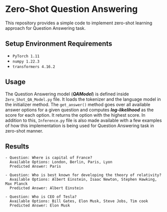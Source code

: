 # Zero-Shot Question Answering

This repository provides a simple code to implement zero-shot learning approach for Question Answering task.

## Setup Environment Requirements

- `PyTorch 1.11`
- `numpy 1.22.3`
- `transformers 4.16.2`

## Usage

The Question Answering model (***QAModel***) is defined inside `Zero_Shot_QA_Model.py` file. It loads the tokenizer and the language model in the initializer method. The `get_answer()` method goes over all available answer options for a given question and computes ***log-likelihood*** as the score for each option. It returns the option with the highest score. In addition to this, `Inference.py` file is also made available with a few examples of how this implementation is being used for Question Answering task in zero-shot manner.

## Results

```
- Question: Where is capital of France?
  Available Options: London, Berlin, Paris, Lyon
  Predicted Answer: Paris

- Question: Who is best known for developing the theory of relativity?
  Available Options: Albert Einstein, Isaac Newton, Stephen Hawking, Max Planck
  Predicted Answer: Albert Einstein
  
- Question: Who is CEO of Tesla?
  Available Options: Bill Gates, Elon Musk, Steve Jobs, Tim cook
  Predicted Answer: Elon Musk
```
